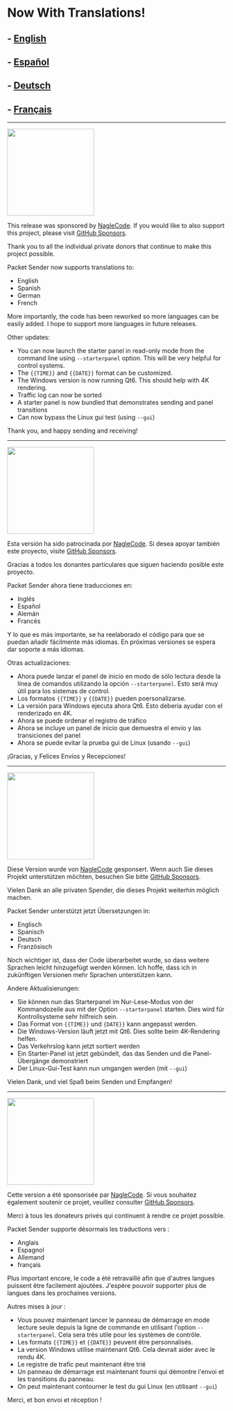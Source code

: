 # Now With Translations!

## - <a href="#english">English</a>
## - <a href="#spanish">Español</a>
## - <a href="#german">Deutsch</a>
## - <a href="#french">Français</a>

<a id="english"></a>
<hr>
<img width="200" src="https://raw.githubusercontent.com/dannagle/PacketSender/master/src/languages/english-flag.png">

This release was sponsored by [NagleCode](https://dannagle.com/). If you would like to also support this project, please visit [GitHub Sponsors](https://github.com/sponsors/dannagle).

Thank you to all the individual private donors that continue to make this project possible. 

Packet Sender now supports translations to:
- English
- Spanish
- German
- French

More importantly, the code has been reworked so more languages can be easily added. I hope to support more languages in future releases. 

Other updates:

- You can now launch the starter panel in read-only mode from the command line using `--starterpanel` option. This will be very helpful for control systems.
- The `{{TIME}}` and `{{DATE}}` format can be customized.
- The Windows version is now running Qt6. This should help with 4K rendering. 
- Traffic log can now be sorted
- A starter panel is now bundled that demonstrates sending and panel transitions
- Can now bypass the Linux gui test (using `--gui`)

Thank you, and happy sending and receiving!

<a id="spanish"></a>
<hr>
<img width="200" src="https://raw.githubusercontent.com/dannagle/PacketSender/master/src/languages/spanish-flag.png">


Esta versión ha sido patrocinada por [NagleCode](https://dannagle.com/). Si desea apoyar también este proyecto, visite [GitHub Sponsors](https://github.com/sponsors/dannagle).

Gracias a todos los donantes particulares que siguen haciendo posible este proyecto. 

Packet Sender ahora tiene traducciones en:
- Inglés
- Español
- Alemán
- Francés

Y lo que es más importante, se ha reelaborado el código para que se puedan añadir fácilmente más idiomas. En próximas versiones se espera dar soporte a más idiomas. 

Otras actualizaciones:

- Ahora puede lanzar el panel de inicio en modo de sólo lectura desde la línea de comandos utilizando la opción `--starterpanel`. Esto será muy útil para los sistemas de control.
- Los formatos `{{TIME}}` y `{{DATE}}` pueden poersonalizarse.
- La versión para Windows ejecuta ahora Qt6. Esto debería ayudar con el renderizado en 4K. 
- Ahora se puede ordenar el registro de tráfico
- Ahora se incluye un panel de inicio que demuestra el envío y las transiciones del panel
- Ahora se puede evitar la prueba gui de Linux (usando `--gui`)

¡Gracias, y Felices Envíos y Recepciones!

<a id="german"></a>
<hr>
<img width="200" src="https://raw.githubusercontent.com/dannagle/PacketSender/master/src/languages/german-flag.png">

Diese Version wurde von [NagleCode](https://dannagle.com/) gesponsert. Wenn auch Sie dieses Projekt unterstützen möchten, besuchen Sie bitte [GitHub Sponsors](https://github.com/sponsors/dannagle).

Vielen Dank an alle privaten Spender, die dieses Projekt weiterhin möglich machen. 

Packet Sender unterstützt jetzt Übersetzungen in:
- Englisch
- Spanisch
- Deutsch
- Französisch

Noch wichtiger ist, dass der Code überarbeitet wurde, so dass weitere Sprachen leicht hinzugefügt werden können. Ich hoffe, dass ich in zukünftigen Versionen mehr Sprachen unterstützen kann. 

Andere Aktualisierungen:

- Sie können nun das Starterpanel im Nur-Lese-Modus von der Kommandozeile aus mit der Option `--starterpanel` starten. Dies wird für Kontrollsysteme sehr hilfreich sein.
- Das Format von `{{TIME}}` und `{DATE}}` kann angepasst werden.
- Die Windows-Version läuft jetzt mit Qt6. Dies sollte beim 4K-Rendering helfen. 
- Das Verkehrslog kann jetzt sortiert werden
- Ein Starter-Panel ist jetzt gebündelt, das das Senden und die Panel-Übergänge demonstriert
- Der Linux-Gui-Test kann nun umgangen werden (mit `--gui`)

Vielen Dank, und viel Spaß beim Senden und Empfangen!


<a id="french"></a>
<hr>
<img width="200" src="https://raw.githubusercontent.com/dannagle/PacketSender/master/src/languages/french-flag.png">

Cette version a été sponsorisée par [NagleCode](https://dannagle.com/). Si vous souhaitez également soutenir ce projet, veuillez consulter [GitHub Sponsors](https://github.com/sponsors/dannagle).

Merci à tous les donateurs privés qui continuent à rendre ce projet possible. 

Packet Sender supporte désormais les traductions vers :
- Anglais
- Espagnol
- Allemand
- français

Plus important encore, le code a été retravaillé afin que d'autres langues puissent être facilement ajoutées. J'espère pouvoir supporter plus de langues dans les prochaines versions. 

Autres mises à jour :

- Vous pouvez maintenant lancer le panneau de démarrage en mode lecture seule depuis la ligne de commande en utilisant l'option `--starterpanel`. Cela sera très utile pour les systèmes de contrôle.
- Les formats `{{TIME}}` et `{{DATE}}` peuvent être personnalisés.
- La version Windows utilise maintenant Qt6. Cela devrait aider avec le rendu 4K. 
- Le registre de trafic peut maintenant être trié
- Un panneau de démarrage est maintenant fourni qui démontre l'envoi et les transitions du panneau.
- On peut maintenant contourner le test du gui Linux (en utilisant `--gui`)

Merci, et bon envoi et réception !


